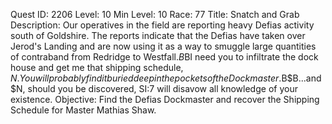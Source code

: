 Quest ID: 2206
Level: 10
Min Level: 10
Race: 77
Title: Snatch and Grab
Description: Our operatives in the field are reporting heavy Defias activity south of Goldshire. The reports indicate that the Defias have taken over Jerod's Landing and are now using it as a way to smuggle large quantities of contraband from Redridge to Westfall.$B$BI need you to infiltrate the dock house and get me that shipping schedule, $N. You will probably find it buried deep in the pockets of the Dockmaster.$B$B...and $N, should you be discovered, SI:7 will disavow all knowledge of your existence.
Objective: Find the Defias Dockmaster and recover the Shipping Schedule for Master Mathias Shaw.
